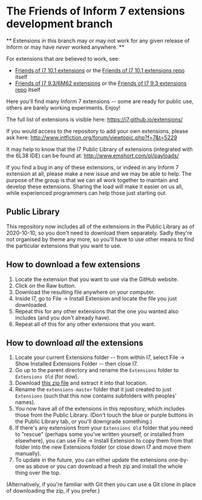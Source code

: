 # The Friends of Inform 7 extensions development branch

** Extensions in this branch may or may not work for any given release of Inform or may have *never* worked anywhere. **

For extensions that *are* believed to work, see:

- [Friends of I7 10.1 extensions](https://i7.github.io/extensions/) or the [Friends of I7 10.1 extensions repo](https://github.com/i7/extensions/tree/10.1) itself
- [Friends of I7 9.3/6M62 extensions](https://i7.github.io/extensions/9.3) or the [Friends of I7 9.3 extensions repo](https://github.com/i7/extensions/tree/10.1) itself

Here you'll find many Inform 7 extensions -- some are ready for public use, others are barely working experiments. Enjoy!

The full list of extensions is visible here: https://i7.github.io/extensions/

If you would access to the repository to add your own extensions, please ask here: http://www.intfiction.org/forum/viewtopic.php?f=7&t=5229

It may help to know that the I7 Public Library of extensions (integrated with the 6L38 IDE) can be found at:
http://www.emshort.com/pl/payloads/

If you find a bug in any of these extensions, or indeed in any Inform 7 extension at all, please make a new issue and we may be able to help. The purpose of the group is that we can all work together to maintain and develop these extensions. Sharing the load will make it easier on us all, while experienced programmers can help those just starting out.

## Public Library

This repository now includes all of the extensions in the Public Library as of 2020-10-10, so you don't need to download them separately.  Sadly they're not organised by theme any more, so you'll have to use other means to find the particular extensions that you want to use.

## How to download a few extensions

1. Locate the extension that you want to use via the GitHub website.
2. Click on the Raw button.
3. Download the resulting file anywhere on your computer.
4. Inside I7, go to File -> Install Extension and locate the file you just downloaded.
5. Repeat this for any other extensions that the one you wanted also includes (and you don't already have).
6. Repeat all of this for any other extensions that you want.

## How to download *all* the extensions

1. Locate your current Extensions folder -- from within I7, select File -> Show Installed Extensions Folder -- then close I7.
2. Go up to the parent directory and rename the `Extensions` folder to `Extensions Old` (for now).
3. Download [this zip file](https://github.com/i7/extensions/archive/master.zip) and extract it into that location.
4. Rename the `extensions-master` folder that it just created to just `Extensions` (such that this now contains subfolders with peoples' names).
5. You now have all of the extensions in this repository, which includes those from the Public Library.  (Don't touch the blue or purple buttons in the Public Library tab, or you'll downgrade something.)
6. If there's any extensions from your `Extensions Old` folder that you need to "rescue" (perhaps some you've written yourself, or installed from elsewhere), you can use File -> Install Extension to copy them from that folder into the new Extensions folder (or close down I7 and move them manually).
7. To update in the future, you can either update the extensions one-by-one as above or you can download a fresh zip and install the whole thing over the top.

(Alternatively, if you're familiar with Git then you can use a Git clone in place of downloading the zip, if you prefer.)